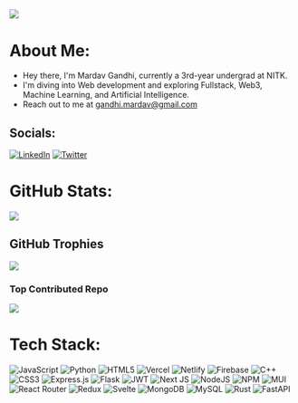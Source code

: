 
[![](https://visitcount.itsvg.in/api?id=marcdhi&icon=9&color=3)](https://visitcount.itsvg.in)
---
# About Me:
* Hey there, I'm Mardav Gandhi, currently a 3rd-year undergrad at NITK.
* I'm diving into Web development and exploring Fullstack, Web3, Machine Learning, and Artificial Intelligence.
* Reach out to me at [gandhi.mardav@gmail.com](mailto:gandhi.mardav@gmail.com)



## Socials:
[![LinkedIn](https://img.shields.io/badge/LinkedIn-%230077B5.svg?logo=linkedin&logoColor=white)](https://www.linkedin.com/in/mardav-gandhi-a44103225/) [![Twitter](https://img.shields.io/badge/Twitter-%231DA1F2.svg?logo=Twitter&logoColor=white)](https://twitter.com/Mardav_Gandhi?t=xBqLawceXA1ZcyJQPw0DIw&s=09x) 


# GitHub Stats:
![](https://github-readme-streak-stats.herokuapp.com/?user=marcdhi&theme=merko&hide_border=false)<br/>

## GitHub Trophies
![](https://github-profile-trophy.vercel.app/?username=marcdhi&theme=onestar&no-frame=true&no-bg=false&margin-w=4)


### Top Contributed Repo
![](https://github-contributor-stats.vercel.app/api?username=marcdhi&limit=5&theme=radical&combine_all_yearly_contributions=true)

# Tech Stack:
![JavaScript](https://img.shields.io/badge/javascript-%23323330.svg?style=for-the-badge&logo=javascript&logoColor=%23F7DF1E) ![Python](https://img.shields.io/badge/python-3670A0?style=for-the-badge&logo=python&logoColor=ffdd54) ![HTML5](https://img.shields.io/badge/html5-%23E34F26.svg?style=for-the-badge&logo=html5&logoColor=white) ![Vercel](https://img.shields.io/badge/vercel-%23000000.svg?style=for-the-badge&logo=vercel&logoColor=white) ![Netlify](https://img.shields.io/badge/netlify-%23000000.svg?style=for-the-badge&logo=netlify&logoColor=#00C7B7) ![Firebase](https://img.shields.io/badge/firebase-%23039BE5.svg?style=for-the-badge&logo=firebase) ![C++](https://img.shields.io/badge/c++-%2300599C.svg?style=for-the-badge&logo=c%2B%2B&logoColor=white) ![CSS3](https://img.shields.io/badge/css3-%231572B6.svg?style=for-the-badge&logo=css3&logoColor=white) ![Express.js](https://img.shields.io/badge/express.js-%23404d59.svg?style=for-the-badge&logo=express&logoColor=%2361DAFB) ![Flask](https://img.shields.io/badge/flask-%23000.svg?style=for-the-badge&logo=flask&logoColor=white) ![JWT](https://img.shields.io/badge/JWT-black?style=for-the-badge&logo=JSON%20web%20tokens) ![Next JS](https://img.shields.io/badge/Next-black?style=for-the-badge&logo=next.js&logoColor=white) ![NodeJS](https://img.shields.io/badge/node.js-6DA55F?style=for-the-badge&logo=node.js&logoColor=white) ![NPM](https://img.shields.io/badge/NPM-%23000000.svg?style=for-the-badge&logo=npm&logoColor=white) ![MUI](https://img.shields.io/badge/MUI-%230081CB.svg?style=for-the-badge&logo=material-ui&logoColor=white) ![React Router](https://img.shields.io/badge/React_Router-CA4245?style=for-the-badge&logo=react-router&logoColor=white) ![Redux](https://img.shields.io/badge/redux-%23593d88.svg?style=for-the-badge&logo=redux&logoColor=white) ![Svelte](https://img.shields.io/badge/svelte-%23f1413d.svg?style=for-the-badge&logo=svelte&logoColor=white) ![MongoDB](https://img.shields.io/badge/MongoDB-%234ea94b.svg?style=for-the-badge&logo=mongodb&logoColor=white) ![MySQL](https://img.shields.io/badge/mysql-%2300f.svg?style=for-the-badge&logo=mysql&logoColor=white) ![Rust](https://img.shields.io/badge/rust-%23f1413d.svg?style=for-the-badge&logo=rust&logoColor=white) ![FastAPI](https://img.shields.io/badge/fastapi-6DA56F.svg?style=for-the-badge&logo=fastapi&logoColor=white)



<!-- Proudly created with GPRM ( https://gprm.itsvg.in ) -->

